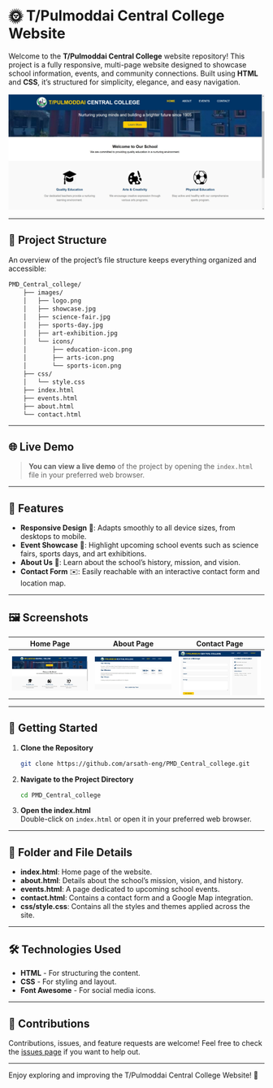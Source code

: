 # 🌞 T/Pulmoddai Central College Website

Welcome to the **T/Pulmoddai Central College** website repository! This project is a fully responsive, multi-page website designed to showcase school information, events, and community connections. Built using **HTML** and **CSS**, it’s structured for simplicity, elegance, and easy navigation.

<p align="center">
  <img src="images/home.jpeg" width="600" alt="Homepage Screenshot">
</p>

---

## 📁 Project Structure

An overview of the project’s file structure keeps everything organized and accessible:

```
PMD_Central_college/
    ├── images/
    │   ├── logo.png
    │   ├── showcase.jpg
    │   ├── science-fair.jpg
    │   ├── sports-day.jpg
    │   ├── art-exhibition.jpg
    │   └── icons/
    │       ├── education-icon.png
    │       ├── arts-icon.png
    │       └── sports-icon.png
    ├── css/
    │   └── style.css
    ├── index.html
    ├── events.html
    ├── about.html
    └── contact.html
```

---

## 🌐 Live Demo

> **You can view a live demo** of the project by opening the `index.html` file in your preferred web browser.

---

## 🎨 Features

- **Responsive Design** 📱: Adapts smoothly to all device sizes, from desktops to mobile.
- **Event Showcase** 🎉: Highlight upcoming school events such as science fairs, sports days, and art exhibitions.
- **About Us** 📖: Learn about the school’s history, mission, and vision.
- **Contact Form** ✉️: Easily reachable with an interactive contact form and location map.

---

## 🖼️ Screenshots

| Home Page                                | About Page                                | Contact Page                              |
| ---------------------------------------- | ----------------------------------------- | ----------------------------------------- |
| ![Home Page](images/home.jpeg)        | ![About Page](images/about.jpeg)       | ![Contact Page](images/contact.jpeg)       |

---

## 🚀 Getting Started

1. **Clone the Repository**  
   ```bash
   git clone https://github.com/arsath-eng/PMD_Central_college.git
   ```

2. **Navigate to the Project Directory**  
   ```bash
   cd PMD_Central_college
   ```

3. **Open the index.html**  
   Double-click on `index.html` or open it in your preferred web browser.

---

## 📂 Folder and File Details

- **index.html**: Home page of the website.
- **about.html**: Details about the school’s mission, vision, and history.
- **events.html**: A page dedicated to upcoming school events.
- **contact.html**: Contains a contact form and a Google Map integration.
- **css/style.css**: Contains all the styles and themes applied across the site.

---

## 🛠️ Technologies Used

- **HTML** - For structuring the content.
- **CSS** - For styling and layout.
- **Font Awesome** - For social media icons.

---

## 🌟 Contributions

Contributions, issues, and feature requests are welcome! Feel free to check the [issues page](https://github.com/arsath-eng/PMD_Central_college/issues) if you want to help out.

---

Enjoy exploring and improving the T/Pulmoddai Central College Website! 🚀
